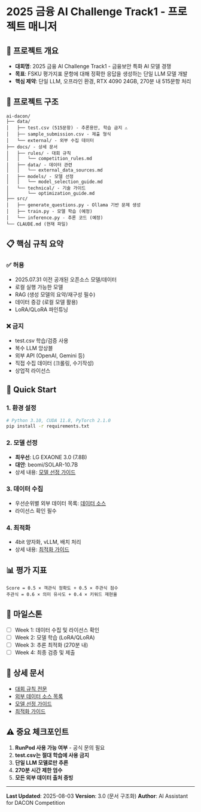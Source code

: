 # 2025 금융 AI Challenge Track1 - 프로젝트 매니저

## 🎯 프로젝트 개요
- **대회명**: 2025 금융 AI Challenge Track1 - 금융보안 특화 AI 모델 경쟁
- **목표**: FSKU 평가지표 문항에 대해 정확한 응답을 생성하는 단일 LLM 모델 개발
- **핵심 제약**: 단일 LLM, 오프라인 환경, RTX 4090 24GB, 270분 내 515문항 처리

## 📁 프로젝트 구조
```
ai-dacon/
├── data/
│   ├── test.csv (515문항) - 추론용만, 학습 금지 ⚠️
│   ├── sample_submission.csv - 제출 형식
│   └── external/ - 외부 수집 데이터
├── docs/ - 상세 문서
│   ├── rules/ - 대회 규칙
│   │   └── competition_rules.md
│   ├── data/ - 데이터 관련
│   │   └── external_data_sources.md
│   ├── models/ - 모델 선정
│   │   └── model_selection_guide.md
│   └── technical/ - 기술 가이드
│       └── optimization_guide.md
├── src/
│   ├── generate_questions.py - Ollama 기반 문제 생성
│   ├── train.py - 모델 학습 (예정)
│   └── inference.py - 추론 코드 (예정)
└── CLAUDE.md (현재 파일)
```

## 📋 핵심 규칙 요약

### ✅ 허용
- 2025.07.31 이전 공개된 오픈소스 모델/데이터
- 로컬 실행 가능한 모델
- RAG (생성 모델의 요약/재구성 필수)
- 데이터 증강 (로컬 모델 활용)
- LoRA/QLoRA 파인튜닝

### ❌ 금지
- test.csv 학습/검증 사용
- 복수 LLM 앙상블
- 외부 API (OpenAI, Gemini 등)
- 직접 수집 데이터 (크롤링, 수기작성)
- 상업적 라이선스

## 🚀 Quick Start

### 1. 환경 설정
```bash
# Python 3.10, CUDA 11.8, PyTorch 2.1.0
pip install -r requirements.txt
```

### 2. 모델 선정
- **최우선**: LG EXAONE 3.0 (7.8B)
- **대안**: beomi/SOLAR-10.7B
- 상세 내용: [모델 선정 가이드](docs/models/model_selection_guide.md)

### 3. 데이터 수집
- 우선순위별 외부 데이터 목록: [데이터 소스](docs/data/external_data_sources.md)
- 라이선스 확인 필수

### 4. 최적화
- 4bit 양자화, vLLM, 배치 처리
- 상세 내용: [최적화 가이드](docs/technical/optimization_guide.md)

## 📊 평가 지표
```
Score = 0.5 × 객관식 정확도 + 0.5 × 주관식 점수
주관식 = 0.6 × 의미 유사도 + 0.4 × 키워드 재현율
```

## 📅 마일스톤
- [ ] Week 1: 데이터 수집 및 라이선스 확인
- [ ] Week 2: 모델 학습 (LoRA/QLoRA)
- [ ] Week 3: 추론 최적화 (270분 내)
- [ ] Week 4: 최종 검증 및 제출

## 🔗 상세 문서
- [대회 규칙 전문](docs/rules/competition_rules.md)
- [외부 데이터 소스 목록](docs/data/external_data_sources.md)
- [모델 선정 가이드](docs/models/model_selection_guide.md)
- [최적화 가이드](docs/technical/optimization_guide.md)

## ⚠️ 중요 체크포인트
1. **RunPod 사용 가능 여부** - 공식 문의 필요
2. **test.csv는 절대 학습에 사용 금지**
3. **단일 LLM 모델로만 추론**
4. **270분 시간 제한 엄수**
5. **모든 외부 데이터 출처 증빙**

---
**Last Updated**: 2025-08-03
**Version**: 3.0 (문서 구조화)
**Author**: AI Assistant for DACON Competition
